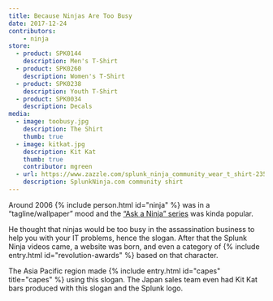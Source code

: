 ```yaml
---
title: Because Ninjas Are Too Busy
date: 2017-12-24
contributors:
    - ninja
store:
  - product: SPK0144
    description: Men's T-Shirt
  - product: SPK0260
    description: Women's T-Shirt
  - product: SPK0238
    description: Youth T-Shirt
  - product: SPK0034
    description: Decals
media:
  - image: toobusy.jpg
    description: The Shirt
    thumb: true
  - image: kitkat.jpg
    description: Kit Kat
    thumb: true
    contributor: mgreen
  - url: https://www.zazzle.com/splunk_ninja_community_wear_t_shirt-235833815816699298
    description: SplunkNinja.com community shirt
---
```

Around 2006 {% include person.html id="ninja" %} was in a “tagline/wallpaper” mood and the [“Ask a Ninja” series](https://www.youtube.com/askaninja) was kinda popular.

He thought that ninjas would be too busy in the assassination business to help you with your IT problems, hence the slogan. After that the Splunk Ninja videos came, a website was born, and even a category of {% include entry.html id="revolution-awards" %} based on that character.

The Asia Pacific region made {% include entry.html id="capes" title="capes" %} using this slogan. The Japan sales team even had Kit Kat bars produced with this slogan and the Splunk logo.
